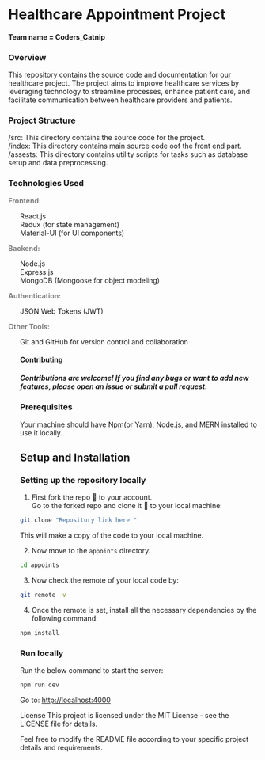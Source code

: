
<h1 align="left">Healthcare Appointment Project</h1>
<h4 align="left">Team name = Coders_Catnip<h4>
<h3>Overview</h2>
<p>This repository contains the source code and documentation for our healthcare project. The project aims to improve healthcare services by leveraging technology to streamline processes, enhance patient care, and facilitate communication between healthcare providers and patients.</p>

<h3>Project Structure</h3>
/src: This directory contains the source code for the project.<br>
/index: This directory contains main source code oof the front end part.<br>
/assests: This directory contains utility scripts for tasks such as database setup and data preprocessing.


<h3>Technologies Used</h3>

<span style="color: grey; font-weight:bold"> Frontend: <br> </span>
<ul style="list-style-type: none;">
<li>React.js</>
<li>Redux (for state management)</li>
<li>Material-UI (for UI components)</li>
</ul>
<span style="color: grey; font-weight:bold"> Backend: <br> </span>
<ul style="list-style-type: none;">
<li>Node.js</li>
<li>Express.js</li>
<li>MongoDB (Mongoose for object modeling)</li>
</ul>

<span style="color: grey; font-weight:bold"> Authentication: <br> </span>
<ul style="list-style-type: none;">
<li>JSON Web Tokens (JWT)</li>
</ul>

<span style="color: grey; font-weight:bold"> Other Tools: <br> </span>
<ul style="list-style-type: none;">
<li>Git and GitHub for version control and collaboration</li>

<h4>Contributing</h4>
<h5>Contributions are welcome! If you find any bugs or want to add new features, please open an issue or submit a pull request.</h5>

### Prerequisites

Your machine should have Npm(or Yarn), Node.js, and MERN installed to use it locally.

## Setup and Installation

### Setting up the repository locally
1. First fork the repo :fork_and_knife: to your account.  
   Go to the forked repo and clone it :busts_in_silhouette: to your local machine:
```sh
git clone "Repository link here "
```
This will make a copy of the code to your local machine.

2. Now move to the `appoints` directory.

```sh
cd appoints
```

3. Now check the remote of your local code by:

```sh
git remote -v
```

4. Once the remote is set, install all the necessary dependencies by the following command:

```sh
npm install
```

### Run locally

Run the below command to start the server:

```sh
npm run dev
```
Go to: [http://localhost:4000](http://localhost:4000)


<footer>
License
This project is licensed under the MIT License - see the LICENSE file for details.

Feel free to modify the README file according to your specific project details and requirements.
</footer>
